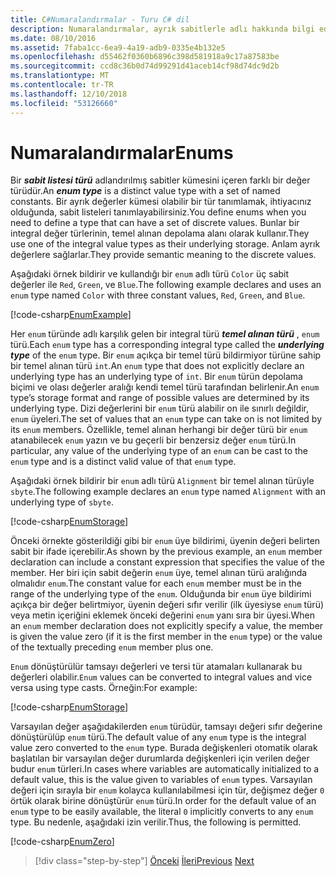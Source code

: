 ```yaml
---
title: C#Numaralandırmalar - Turu C# dil
description: Numaralandırmalar, ayrık sabitlerle adlı hakkında bilgi edininC#
ms.date: 08/10/2016
ms.assetid: 7faba1cc-6ea9-4a19-adb9-0335e4b132e5
ms.openlocfilehash: d55462f0360b6896c398d581918a9c17a87583be
ms.sourcegitcommit: ccd8c36b0d74d99291d41aceb14cf98d74dc9d2b
ms.translationtype: MT
ms.contentlocale: tr-TR
ms.lasthandoff: 12/10/2018
ms.locfileid: "53126660"
---
```

# <a name="enums"></a><span data-ttu-id="afb2a-103">Numaralandırmalar</span><span class="sxs-lookup"><span data-stu-id="afb2a-103">Enums</span></span>

<span data-ttu-id="afb2a-104">Bir ***sabit listesi türü*** adlandırılmış sabitler kümesini içeren farklı bir değer türüdür.</span><span class="sxs-lookup"><span data-stu-id="afb2a-104">An ***enum type*** is a distinct value type with a set of named constants.</span></span> <span data-ttu-id="afb2a-105">Bir ayrık değerler kümesi olabilir bir tür tanımlamak, ihtiyacınız olduğunda, sabit listeleri tanımlayabilirsiniz.</span><span class="sxs-lookup"><span data-stu-id="afb2a-105">You define enums when you need to define a type that can have a set of discrete values.</span></span> <span data-ttu-id="afb2a-106">Bunlar bir integral değer türlerinin, temel alınan depolama alanı olarak kullanır.</span><span class="sxs-lookup"><span data-stu-id="afb2a-106">They use one of the integral value types as their underlying storage.</span></span> <span data-ttu-id="afb2a-107">Anlam ayrık değerlere sağlarlar.</span><span class="sxs-lookup"><span data-stu-id="afb2a-107">They provide semantic meaning to the discrete values.</span></span>

<span data-ttu-id="afb2a-108">Aşağıdaki örnek bildirir ve kullandığı bir `enum` adlı türü `Color` üç sabit değerler ile `Red`, `Green`, ve `Blue`.</span><span class="sxs-lookup"><span data-stu-id="afb2a-108">The following example declares and uses an `enum` type named `Color` with three constant values, `Red`, `Green`, and `Blue`.</span></span>

[!code-csharp[EnumExample](../../../samples/snippets/csharp/tour/enums/Program.cs#L3-L36)]

<span data-ttu-id="afb2a-109">Her `enum` türünde adlı karşılık gelen bir integral türü ***temel alınan türü*** , `enum` türü.</span><span class="sxs-lookup"><span data-stu-id="afb2a-109">Each `enum` type has a corresponding integral type called the ***underlying type*** of the `enum` type.</span></span> <span data-ttu-id="afb2a-110">Bir `enum` açıkça bir temel türü bildirmiyor türüne sahip bir temel alınan türü `int`.</span><span class="sxs-lookup"><span data-stu-id="afb2a-110">An `enum` type that does not explicitly declare an underlying type has an underlying type of `int`.</span></span> <span data-ttu-id="afb2a-111">Bir `enum` türün depolama biçimi ve olası değerler aralığı kendi temel türü tarafından belirlenir.</span><span class="sxs-lookup"><span data-stu-id="afb2a-111">An `enum` type’s storage format and range of possible values are determined by its underlying type.</span></span> <span data-ttu-id="afb2a-112">Dizi değerlerini bir `enum` türü alabilir on ile sınırlı değildir, `enum` üyeleri.</span><span class="sxs-lookup"><span data-stu-id="afb2a-112">The set of values that an `enum` type can take on is not limited by its `enum` members.</span></span> <span data-ttu-id="afb2a-113">Özellikle, temel alınan herhangi bir değer türü bir `enum` atanabilecek `enum` yazın ve bu geçerli bir benzersiz değer `enum` türü.</span><span class="sxs-lookup"><span data-stu-id="afb2a-113">In particular, any value of the underlying type of an `enum` can be cast to the `enum` type and is a distinct valid value of that `enum` type.</span></span>

<span data-ttu-id="afb2a-114">Aşağıdaki örnek bildirir bir `enum` adlı türü `Alignment` bir temel alınan türüyle `sbyte`.</span><span class="sxs-lookup"><span data-stu-id="afb2a-114">The following example declares an `enum` type named `Alignment` with an underlying type of `sbyte`.</span></span>

[!code-csharp[EnumStorage](../../../samples/snippets/csharp/tour/enums/Program.cs#L38-L43)]

<span data-ttu-id="afb2a-115">Önceki örnekte gösterildiği gibi bir `enum` üye bildirimi, üyenin değeri belirten sabit bir ifade içerebilir.</span><span class="sxs-lookup"><span data-stu-id="afb2a-115">As shown by the previous example, an `enum` member declaration can include a constant expression that specifies the value of the member.</span></span> <span data-ttu-id="afb2a-116">Her biri için sabit değerin `enum` üye, temel alınan türü aralığında olmalıdır `enum`.</span><span class="sxs-lookup"><span data-stu-id="afb2a-116">The constant value for each `enum` member must be in the range of the underlying type of the `enum`.</span></span> <span data-ttu-id="afb2a-117">Olduğunda bir `enum` üye bildirimi açıkça bir değer belirtmiyor, üyenin değeri sıfır verilir (ilk üyesiyse `enum` türü) veya metin içeriğini eklemek önceki değerini `enum` yanı sıra bir üyesi.</span><span class="sxs-lookup"><span data-stu-id="afb2a-117">When an `enum` member declaration does not explicitly specify a value, the member is given the value zero (if it is the first member in the `enum` type) or the value of the textually preceding `enum` member plus one.</span></span>

<span data-ttu-id="afb2a-118">`Enum` dönüştürülür tamsayı değerleri ve tersi tür atamaları kullanarak bu değerleri olabilir.</span><span class="sxs-lookup"><span data-stu-id="afb2a-118">`Enum` values can be converted to integral values and vice versa using type casts.</span></span> <span data-ttu-id="afb2a-119">Örneğin:</span><span class="sxs-lookup"><span data-stu-id="afb2a-119">For example:</span></span>

[!code-csharp[EnumStorage](../../../samples/snippets/csharp/tour/enums/Program.cs#L49-L50)]

<span data-ttu-id="afb2a-120">Varsayılan değer aşağıdakilerden `enum` türüdür, tamsayı değeri sıfır değerine dönüştürülüp `enum` türü.</span><span class="sxs-lookup"><span data-stu-id="afb2a-120">The default value of any `enum` type is the integral value zero converted to the `enum` type.</span></span> <span data-ttu-id="afb2a-121">Burada değişkenleri otomatik olarak başlatılan bir varsayılan değer durumlarda değişkenleri için verilen değer budur `enum` türleri.</span><span class="sxs-lookup"><span data-stu-id="afb2a-121">In cases where variables are automatically initialized to a default value, this is the value given to variables of `enum` types.</span></span> <span data-ttu-id="afb2a-122">Varsayılan değeri için sırayla bir `enum` kolayca kullanılabilmesi için tür, değişmez değer `0` örtük olarak birine dönüştürür `enum` türü.</span><span class="sxs-lookup"><span data-stu-id="afb2a-122">In order for the default value of an `enum` type to be easily available, the literal `0` implicitly converts to any `enum` type.</span></span> <span data-ttu-id="afb2a-123">Bu nedenle, aşağıdaki izin verilir.</span><span class="sxs-lookup"><span data-stu-id="afb2a-123">Thus, the following is permitted.</span></span>

[!code-csharp[EnumZero](../../../samples/snippets/csharp/tour/enums/Program.cs#L58-L58)]

>[!div class="step-by-step"]
><span data-ttu-id="afb2a-124">[Önceki](interfaces.md)
>[İleri](delegates.md)</span><span class="sxs-lookup"><span data-stu-id="afb2a-124">[Previous](interfaces.md)
[Next](delegates.md)</span></span>